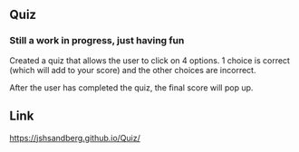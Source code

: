 ## Quiz

<h3> Still a work  in progress, just having fun </h3>

Created a quiz that allows the user to click on 4 options. 1 choice is correct (which will add to your score) and the other choices are incorrect. 

After the user has completed the quiz, the final score will pop up.

## Link
https://jshsandberg.github.io/Quiz/
